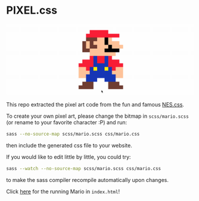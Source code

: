 # PIXEL.css

![](img/mario.gif)

This repo extracted the pixel art code from the fun and famous [NES.css](https://github.com/nostalgic-css/NES.css).

To create your own pixel art, please change the bitmap in `scss/mario.scss` (or rename to your favorite character :P) and run:

```bash
sass --no-source-map scss/mario.scss css/mario.css
```

then include the generated css file to your website.

If you would like to edit little by little, you could try:

```bash
sass --watch --no-source-map scss/mario.scss css/mario.css
```

to make the sass compiler recompile automatically upon changes.

Click [here](https://zhuzilin.github.io/PIXEL.css/) for the running Mario in `index.html`!
